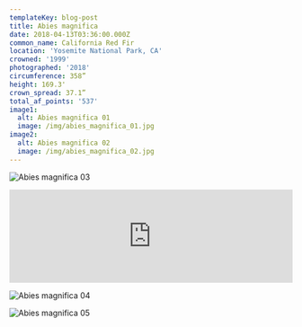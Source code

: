 ```yaml
---
templateKey: blog-post
title: Abies magnifica
date: 2018-04-13T03:36:00.000Z
common_name: California Red Fir
location: 'Yosemite National Park, CA'
crowned: '1999'
photographed: '2018'
circumference: 358”
height: 169.3'
crown_spread: 37.1”
total_af_points: '537'
image1:
  alt: Abies magnifica 01
  image: /img/abies_magnifica_01.jpg
image2:
  alt: Abies magnifica 02
  image: /img/abies_magnifica_02.jpg
---
```


![Abies magnifica 03](/img/abies_magnifica_03.jpg)

<iframe width="100%" height="166" scrolling="no" frameborder="no" allow="autoplay" src="https://w.soundcloud.com/player/?url=https%3A//api.soundcloud.com/tracks/573445353&color=%23585244&auto_play=false&hide_related=false&show_comments=true&show_user=true&show_reposts=false&show_teaser=true"></iframe>

![Abies magnifica 04](/img/abies_magnifica_04.jpg)

![Abies magnifica 05](/img/abies_magnifica_05.jpg)
